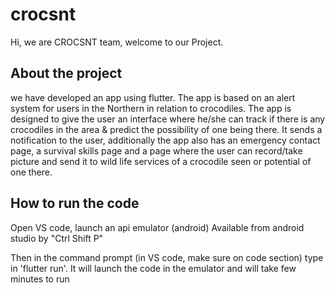 # crocsnt

Hi, we are CROCSNT team, welcome to our Project. 

## About the project


we have developed an app using flutter. The app is based on an alert system for users in the Northern in relation to crocodiles. The app is designed to give the user an interface where he/she can track if there is any crocodiles in the area & predict the possibility of one being there. It sends a notification to the user, additionally the app also has an emergency contact page, a survival skills page and a page where the user can record/take picture and send it to wild life services of a crocodile seen or potential of one there. 

## How to run the code
Open VS code, launch an api emulator (android) Available from android studio by "Ctrl Shift P"

Then in the command prompt (in VS code, make sure on code section) type in 'flutter run'. It will launch the code in the emulator and will take few minutes to run

